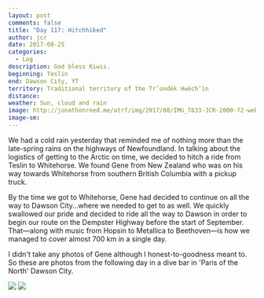```yaml
---
layout: post
comments: false
title: "Day 117: Hitchhiked"
author: jcr
date: 2017-08-25
categories:
  - Log
description: God bless Kiwis.
beginning: Teslin
end: Dawson City, YT
territory: Traditional territory of the Tr’ondëk Hwëch’in
distance: 
weather: Sun, cloud and rain
image: http://jonathonreed.me/atrf/img/2017/08/IMG_7833-JCR-2000-72-web.jpg
image-sm:
---
```


We had a cold rain yesterday that reminded me of nothing more than the late-spring rains on the highways of Newfoundland. In talking about the logistics of getting to the Arctic on time, we decided to hitch a ride from Teslin to Whitehorse. We found Gene from New Zealand who was on his way towards Whitehorse from southern British Columbia with a pickup truck.

By the time we got to Whitehorse, Gene had decided to continue on all the way to Dawson City&hellip;where we needed to get to as well. We quickly swallowed our pride and decided to ride all the way to Dawson in order to begin our route on the Dempster Highway before the start of September. That—along with music from Hopsin to Metallica to Beethoven—is how we managed to cover almost 700 km in a single day.

I didn't take any photos of Gene although I honest-to-goodness meant to. So these are photos from the following day in a dive bar in 'Paris of the North' Dawson City.

<img src="http://jonathonreed.me/atrf/img/2017/08/IMG_7837-JCR-2000-72-web.jpg">

<img src="http://jonathonreed.me/atrf/img/2017/08/IMG_7839-JCR-2000-72-web.jpg">